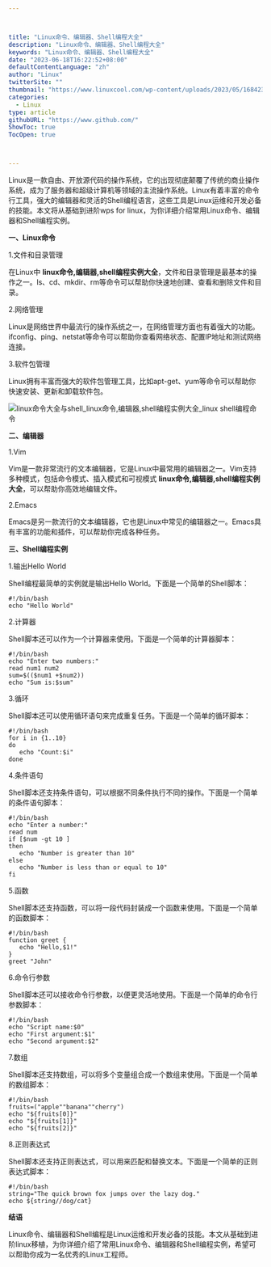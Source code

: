 ```yaml
---



title: "Linux命令、编辑器、Shell编程大全"
description: "Linux命令、编辑器、Shell编程大全"
keywords: "Linux命令、编辑器、Shell编程大全"
date: "2023-06-18T16:22:52+08:00"
defaultContentLanguage: "zh"
author: "Linux"
twitterSite: ""
thumbnail: "https://www.linuxcool.com/wp-content/uploads/2023/05/1684239231181_0.png"
categories:
  - Linux
type: article
githubURL: "https://www.github.com/"
ShowToc: true
TocOpen: true



---
```


Linux是一款自由、开放源代码的操作系统，它的出现彻底颠覆了传统的商业操作系统，成为了服务器和超级计算机等领域的主流操作系统。Linux有着丰富的命令行工具，强大的编辑器和灵活的Shell编程语言，这些工具是Linux运维和开发必备的技能。本文将从基础到进阶wps for linux，为你详细介绍常用Linux命令、编辑器和Shell编程实例。

**一、Linux命令**

1.文件和目录管理

在Linux中 **linux命令,编辑器,shell编程实例大全**，文件和目录管理是最基本的操作之一。ls、cd、mkdir、rm等命令可以帮助你快速地创建、查看和删除文件和目录。

2.网络管理

Linux是网络世界中最流行的操作系统之一，在网络管理方面也有着强大的功能。ifconfig、ping、netstat等命令可以帮助你查看网络状态、配置IP地址和测试网络连接。

3.软件包管理

Linux拥有丰富而强大的软件包管理工具，比如apt-get、yum等命令可以帮助你快速安装、更新和卸载软件包。

![linux命令大全与shell_linux命令,编辑器,shell编程实例大全_linux shell编程命令](https://www.linuxcool.com/wp-content/uploads/2023/05/1684239231181_0.png)

**二、编辑器**

1.Vim

Vim是一款非常流行的文本编辑器，它是Linux中最常用的编辑器之一。Vim支持多种模式，包括命令模式、插入模式和可视模式 **linux命令,编辑器,shell编程实例大全**，可以帮助你高效地编辑文件。

2.Emacs

Emacs是另一款流行的文本编辑器，它也是Linux中常见的编辑器之一。Emacs具有丰富的功能和插件，可以帮助你完成各种任务。

**三、Shell编程实例**

1.输出Hello World

Shell编程最简单的实例就是输出Hello World。下面是一个简单的Shell脚本：

```
#!/bin/bash
echo "Hello World"
```

2.计算器

Shell脚本还可以作为一个计算器来使用。下面是一个简单的计算器脚本：

```
#!/bin/bash
echo "Enter two numbers:"
read num1 num2
sum=$(($num1 +$num2))
echo "Sum is:$sum"
```

3.循环

Shell脚本还可以使用循环语句来完成重复任务。下面是一个简单的循环脚本：

```
#!/bin/bash
for i in {1..10}
do
   echo "Count:$i"
done
```

4.条件语句

Shell脚本还支持条件语句，可以根据不同条件执行不同的操作。下面是一个简单的条件语句脚本：

```
#!/bin/bash
echo "Enter a number:"
read num
if [$num -gt 10 ]
then
   echo "Number is greater than 10"
else
   echo "Number is less than or equal to 10"
fi
```

5.函数

Shell脚本还支持函数，可以将一段代码封装成一个函数来使用。下面是一个简单的函数脚本：

```
#!/bin/bash
function greet {
   echo "Hello,$1!"
}
greet "John"
```

6.命令行参数

Shell脚本还可以接收命令行参数，以便更灵活地使用。下面是一个简单的命令行参数脚本：

```
#!/bin/bash
echo "Script name:$0"
echo "First argument:$1"
echo "Second argument:$2"
```

7.数组

Shell脚本还支持数组，可以将多个变量组合成一个数组来使用。下面是一个简单的数组脚本：

```
#!/bin/bash
fruits=("apple""banana""cherry")
echo "${fruits[0]}"
echo "${fruits[1]}"
echo "${fruits[2]}"
```

8.正则表达式

Shell脚本还支持正则表达式，可以用来匹配和替换文本。下面是一个简单的正则表达式脚本：

```
#!/bin/bash
string="The quick brown fox jumps over the lazy dog."
echo ${string//dog/cat}
```

**结语**

Linux命令、编辑器和Shell编程是Linux运维和开发必备的技能。本文从基础到进阶linux移植，为你详细介绍了常用Linux命令、编辑器和Shell编程实例，希望可以帮助你成为一名优秀的Linux工程师。